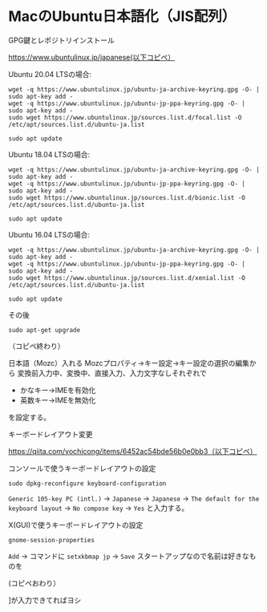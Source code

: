 # MacのUbuntu日本語化（JIS配列）
GPG鍵とレポジトリインストール

https://www.ubuntulinux.jp/japanese(以下コピペ）


Ubuntu 20.04 LTSの場合:
```
wget -q https://www.ubuntulinux.jp/ubuntu-ja-archive-keyring.gpg -O- | sudo apt-key add -
wget -q https://www.ubuntulinux.jp/ubuntu-jp-ppa-keyring.gpg -O- | sudo apt-key add -
sudo wget https://www.ubuntulinux.jp/sources.list.d/focal.list -O /etc/apt/sources.list.d/ubuntu-ja.list

sudo apt update
```

Ubuntu 18.04 LTSの場合:
```
wget -q https://www.ubuntulinux.jp/ubuntu-ja-archive-keyring.gpg -O- | sudo apt-key add -
wget -q https://www.ubuntulinux.jp/ubuntu-jp-ppa-keyring.gpg -O- | sudo apt-key add -
sudo wget https://www.ubuntulinux.jp/sources.list.d/bionic.list -O /etc/apt/sources.list.d/ubuntu-ja.list

sudo apt update
```

Ubuntu 16.04 LTSの場合:
```
wget -q https://www.ubuntulinux.jp/ubuntu-ja-archive-keyring.gpg -O- | sudo apt-key add -
wget -q https://www.ubuntulinux.jp/ubuntu-jp-ppa-keyring.gpg -O- | sudo apt-key add -
sudo wget https://www.ubuntulinux.jp/sources.list.d/xenial.list -O /etc/apt/sources.list.d/ubuntu-ja.list

sudo apt update
```

その後
```
sudo apt-get upgrade
```

（コピペ終わり）


日本語（Mozc）入れる
Mozcプロパティ→キー設定→キー設定の選択の編集から
変換前入力中、変換中、直接入力、入力文字なしそれぞれで

- かなキー→IMEを有効化
- 英数キー→IMEを無効化

を設定する。

キーボードレイアウト変更

https://qiita.com/vochicong/items/6452ac54bde56b0e0bb3（以下コピペ）

コンソールで使うキーボードレイアウトの設定
```
sudo dpkg-reconfigure keyboard-configuration
```

`Generic 105-key PC (intl.)` → `Japanese` → `Japanese` → `The default for the keyboard layout` → `No compose key` → `Yes` と入力する。

X(GUI)で使うキーボードレイアウトの設定
```
gnome-session-properties
```

`Add` → コマンドに `setxkbmap jp` → `Save`
スタートアップなので名前は好きなものを

(コピペおわり）

]が入力できてればヨシ